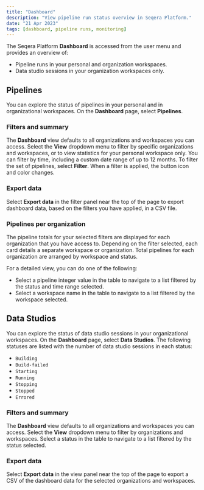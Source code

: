 ```yaml
---
title: "Dashboard"
description: "View pipeline run status overview in Seqera Platform."
date: "21 Apr 2023"
tags: [dashboard, pipeline runs, monitoring]
---
```


The Seqera Platform **Dashboard** is accessed from the user menu and provides an overview of:

- Pipeline runs in your personal and organization workspaces.
- Data studio sessions in your organization workspaces only.

## Pipelines

You can explore the status of pipelines in your personal and in organizational workspaces. On the **Dashboard** page, select **Pipelines**.

### Filters and summary

The **Dashboard** view defaults to all organizations and workspaces you can access. Select the **View** dropdown menu to filter by specific organizations and workspaces, or to view statistics for your personal workspace only. You can filter by time, including a custom date range of up to 12 months. To filter the set of pipelines, select **Filter**. When a filter is applied, the button icon and color changes.

### Export data

Select **Export data** in the filter panel near the top of the page to export dashboard data, based on the filters you have applied, in a CSV file.

### Pipelines per organization

The pipeline totals for your selected filters are displayed for each organization that you have access to. Depending on the filter selected, each card details a separate workspace or organization. Total pipelines for each organization are arranged by workspace and status.

For a detailed view, you can do one of the following:

- Select a pipeline integer value in the table to navigate to a list filtered by the status and time range selected.
- Select a workspace name in the table to navigate to a list filtered by the workspace selected.

## Data Studios

You can explore the status of data studio sessions in your organizational workspaces. On the **Dashboard** page, select **Data Studios**. The following statuses are listed with the number of data studio sessions in each status:

- `Building`
- `Build-failed`
- `Starting`
- `Running`
- `Stopping`
- `Stopped`
- `Errored`

### Filters and summary

The **Dashboard** view defaults to all organizations and workspaces you can access. Select the **View** dropdown menu to filter by organizations and workspaces. Select a status in the table to navigate to a list filtered by the status selected.

### Export data

Select **Export data** in the view panel near the top of the page to export a CSV of the dashboard data for the selected organizations and workspaces.


<!-- links -->
[ds]: ../data_studios/overview
